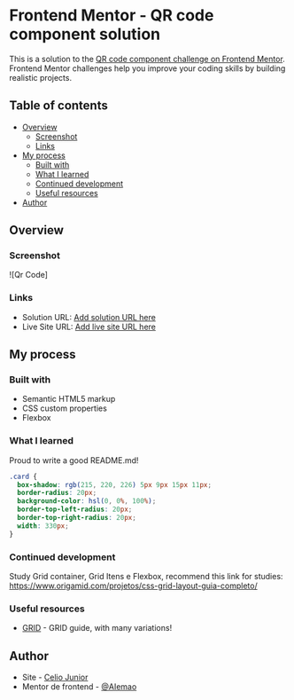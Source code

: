 # Frontend Mentor - QR code component solution

This is a solution to the [QR code component challenge on Frontend Mentor](https://www.frontendmentor.io/challenges/qr-code-component-iux_sIO_H). Frontend Mentor challenges help you improve your coding skills by building realistic projects. 

## Table of contents

- [Overview](#overview)
  - [Screenshot](#screenshot)
  - [Links](#links)
- [My process](#my-process)
  - [Built with](#built-with)
  - [What I learned](#what-i-learned)
  - [Continued development](#continued-development)
  - [Useful resources](#useful-resources)
- [Author](#author)




## Overview

### Screenshot

![Qr Code] <img href="https://github.com/AIemao/frontMentor01/blob/main/images/FRONT.PNG" alt style="max-width: 100%">


### Links

- Solution URL: [Add solution URL here](https://your-solution-url.com)
- Live Site URL: [Add live site URL here](https://your-live-site-url.com)

## My process

### Built with

- Semantic HTML5 markup
- CSS custom properties
- Flexbox


### What I learned

Proud to write a good README.md!

````CSS
.card {
  box-shadow: rgb(215, 220, 226) 5px 9px 15px 11px;
  border-radius: 20px;
  background-color: hsl(0, 0%, 100%);
  border-top-left-radius: 20px;
  border-top-right-radius: 20px;
  width: 330px;
}
````

### Continued development

Study Grid container, Grid Itens e Flexbox, recommend this link for studies:
https://www.origamid.com/projetos/css-grid-layout-guia-completo/

### Useful resources

- [GRID](https://www.origamid.com/projetos/css-grid-layout-guia-completo/) - GRID guide, with many variations!


## Author

- Site - [Celio Junior](https://www.linkedin.com/in/celio-junior-152529193/)
- Mentor de frontend - [@AIemao](https://www.frontendmentor.io/profile/AIemao)


